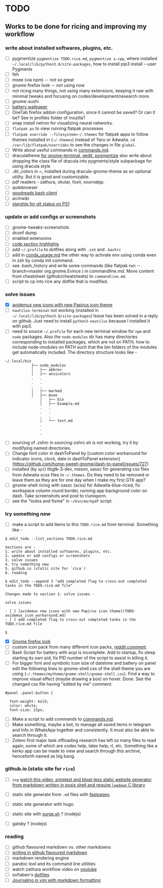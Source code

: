 # TODO

## Works to be done for ricing and improving my workflow

### write about installed softwares, plugins, etc.

- [ ] pygmentize `pygmentize TODO.rice.md`, `pygmentize a.cpp`, where installed `~/.local/lib/python3.8/site-packages`, how to install pip3 install --user Pygments
- [ ] feh
- [ ] msee (via npm) -- not so great
- [ ] gnome firefox look -- not using now
- [ ] not ricing many things, not using many extensions, keeping it raw with minimal tweaks and focusing on codes/development/research more.
- [ ] gnome-sushi
- [ ] [battery wallpaper](https://github.com/adi1090x/battery-wallpaper)
- [ ] OneTab firefox addon configuration, since it cannot be saved? Or can it be? See in profiles folder of mozilla?
- [ ] snap install netron for visualizing neural networks.
- [ ] `flatpak ps` to view running flatpak processes
- [ ] `flatpak override --filesystem=~/.themes` for flatpak apps to follow themes installed in (`~/.themes`) instead of Yaru or Adwaita. `cd /var/lib/flatpak/overrides` to see the changes in file `global`.
- [ ] Write about useful commands in [commands.md](commands.md).
- [ ] draculatheme [for gnome-terminal, gedit, pygmentize](https://draculatheme.com/) also write about dropping the class file of dracula into pygments/style subpackage for using dracula style
- [ ] .dir_colors in ~, installed during dracula-gnome-theme as an optional utility. But it is good and customizable.
- [ ] pdf readers - zathura, okular, foxit, xournalpp.
- [ ] qutebrowser
- [ ] [goodreads bash client](https://github.com/danishprakash/goodreadsh.git)
- [ ] archwiki
- [ ] [starship for git status on PS1](https://starship.rs/) 

### update or add configs or screenshots

- [ ] gnome-tweaks-screenshots
- [ ] dconf dump 
- [ ] enabled extensions
- [ ] [code section highlights](https://stackoverflow.com/questions/20303826/highlight-bash-shell-code-in-markdown)
- [ ] add `~/.profile` to dotfiles along with `.zsh` and `.bashrc`
- [ ] add in [conda_usage.md](conda_usage.md) the other way to activate env using conda even in zsh by conda init command.
- [ ] see .bash_history and write some commands (like flatpak run --branch=master org.gnome.Evince ) in commandline.md. Move content from cheatsheet (github/cheatsheets) to `commandline.md`.
- [ ] script to cp into rice any dotfile that is modified.

### solve issues

- [x] [avidemux new icons with new Papirus icon theme](avidemux_icon_workaround.md)
- [ ] `nautilus-terminal` not working (installed in `~/.local/lib/python3.8/site-packages`) Issue has been solved in a reply on github. Just need to install `python3-nautilus` because I installed it with pip3.
- [ ] need to source `~/.profile` for each new terminal window for `npm` and `node` packages. Also the `node-modules` dir has many directories corresponding to installed packages, which are not on PATH, how to include node-modules on PATH such that the bin folders of the modules get automatically included. The directory structure looks like - 

```console
~/.local/bin
			├── node_modules
			│   ├── abbrev
			│   ├── ansicolors
			.	.
			.	.
			.	.	
			│   ├── marked
			│   ├── msee
				│   ├── bin
				│   ├── Example.md
				.   .
				.	.
				.	.
				│   └── test.md
				.
				.
				.
```
- [ ] sourcing of .zshrc in sourcing-zshrc.sh is not working, try it by modifying named directories.
- [ ] Change font color in dashToPanel by [custom color workaround for indicator icons, clock, date in dashToPanel extension] (https://github.com/home-sweet-gnome/dash-to-panel/issues/727)
- [ ] installed (by `apt`) libgtk-3-dev, meson, sassc for generating css files from Adwaita scss files in `~/.themes`. Do they need to be removed or leave them as they are for one day when I make my first GTK app?
- [ ] gnome-shell ricing with sassc (scss) for Adwaita-blue-riced, fix workspace column round border, running app background color on dash. Take screenshots and post to r/unixporn.
- [ ] see the "todos and fixme" in `~/bin/markpdf` script.

### try something new

- [ ] make a script to add items to this `TODO.rice.md` from terminal. Something like -
```console
$ edit_todo --list_sections TODO.rice.md

Sections are - 
1. write about installed softwares, plugins, etc.
2. update or add configs or screenshots
3. solve issues
4. try something new
5. github.io (static site for `rice`)
6. reading

$ edit_todo --append 3 "add completed flag to cross-out completed tasks in the TODO.rice.md file"

Changes made to section 3. solve issues -

solve issues

- [ ] [avidemux new icons with new Papirus icon theme](TODO-avidemux_icon_workaround.md)
- [ ] add completed flag to cross-out completed tasks in the TODO.rice.md file

$
```

- [x] [Gnome firefox look](https://github.com/rafaelmardojai/firefox-gnome-theme)
- [ ] custom icon pack from many different icon packs, [reddit comment](https://www.reddit.com/r/Ubuntu/comments/g9rg7r/unity_on_2004_is_smoother_than_you_would_think/foxshh9?utm_source=share&utm_medium=web2x).
- [ ] Bash Script for battery with acpi is incomplete. Add to startup, fix sleep starting its own pid, fix PID number of the script to assist in killing it.
- [ ] For bigger font and symbolic icon size of datetime and battery on panel edit the following lines to gnome-shell.css of the shell theme you are using (`~/.themes/mytheme/gnome-shell/gnome-shell.css`). Find a way to improve visual effect (maybe drawing a box) on hover. Done. See the changed css file having "edited by me"  comment.

```
#panel .panel-button {

  font-weight: bold;
  color: white;
  font-size: 21px;
```

- [ ] Make a script to add commands to [commands.md](commands.md).
- [ ] Make something, maybe a bot, to manage all saved items in telegram and Info in WhatsApp together and consistently. It must also be able to search through it.
- [ ] Zotero first major task offloading research has left so many files to read again, some of which are codes help, latex help, rl, etc. Something like a kerko app can be made to view and search through this archive, henceforth named as big bang.

### github.io (static site for `rice`)

- [ ] `ssg` [watch this video, simplest and bloat-less static website generator from markdown written in posix shell and require `lowdown` C library](https://youtu.be/N_ttw2Dihn8)
- [ ] static site generate from `.md` files with [fastpages](https://github.com/fastai/fastpages).
- [ ] static site generator with hugo.
- [ ] static site with [surge.sh](surge.sh) ? (nodejs)
- [ ] gatsby ? (nodejs)


### reading

- [ ] github flavoured markdown vs. other markdowns
- [ ] [writing in github flavoured markdown](https://help.github.com/en/github/writing-on-github)
- [ ] markdown rendering engine
- [ ] pandoc tool and its command line utilities
- [ ] watch zathura workflow video on [youtube](https://www.youtube.com/watch?v=OC8FZW56MEc)
- [ ] sofiaben's [dotfiles](https://github.com/sofiabelen/dotfiles)
- [ ] [Journaling in vim with markdown formatting](https://danishpraka.sh/2020/02/23/journaling-in-vim.html)
